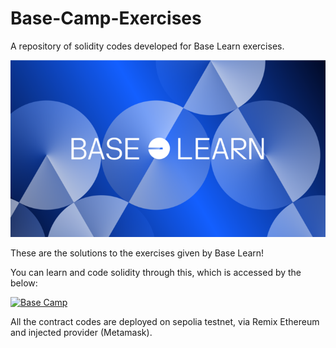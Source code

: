 # Base-Camp-Exercises
A repository of solidity codes developed for Base Learn exercises.

![image](https://github.com/SobhanMoghimi/Base-Camp-Exercises/blob/main/assets/Base_Learn_Banner.png)

These are the solutions to the exercises given by Base Learn!

You can learn and code solidity through this, which is accessed by the below:

[![Base Camp](https://docs.base.org/img/logo_dark.svg)](https://docs.base.org/base-learn/)

All the contract codes are deployed on sepolia testnet, via Remix Ethereum and injected provider (Metamask).
